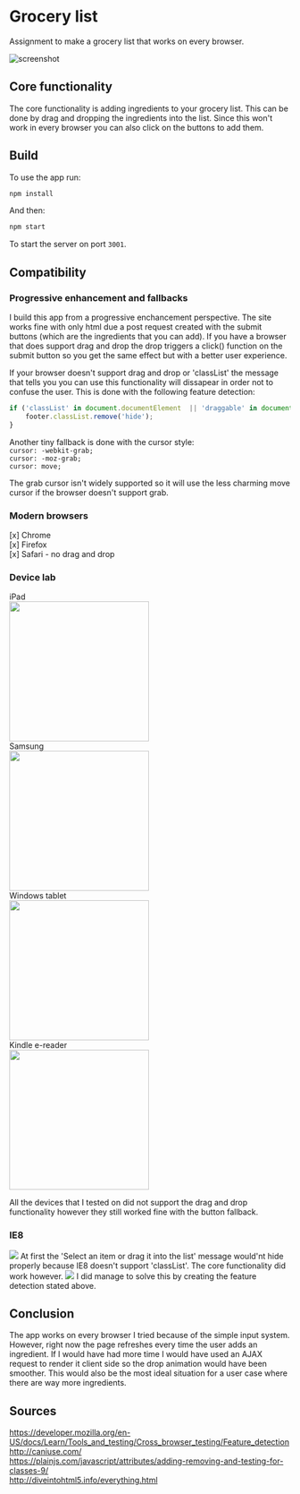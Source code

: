# Grocery list
Assignment to make a grocery list that works on every browser.

![screenshot](screens/home.png)

## Core functionality
The core functionality is adding ingredients to your grocery list. This can be done by drag and dropping the ingredients into the list. Since this won't work in every browser you can also click on the buttons to add them.

## Build
To use the app run:
```bash
npm install
```
And then:
```bash
npm start
```
To start the server on port `3001`.

## Compatibility

### Progressive enhancement and fallbacks
I build this app from a progressive enchancement perspective. The site works fine with only html due a post request created with the submit buttons (which are the ingredients that you can add). If you have a browser that does support drag and drop the drop triggers a click() function on the submit button so you get the same effect but with a better user experience.

If your browser doesn't support drag and drop or 'classList' the message that tells you you can use this functionality will dissapear in order not to confuse the user. This is done with the following feature detection:

```js
if ('classList' in document.documentElement  || 'draggable' in document.createElement('span')) {
	footer.classList.remove('hide');  
}
```

Another tiny fallback is done with the cursor style:  
`cursor: -webkit-grab;`  
`cursor: -moz-grab;`  
`cursor: move;`  
  
The grab cursor isn't widely supported so it will use the less charming move cursor if the browser doesn't support grab.

### Modern browsers
[x] Chrome  
[x] Firefox  
[x] Safari - no drag and drop  

### Device lab
iPad  
<img src="screens/ipad.jpg" width="250">  
Samsung  
<img src="screens/samsung.jpg" width="250">  
Windows tablet  
<img src="screens/wintab.jpg" width="250">  
Kindle e-reader  
<img src="screens/kindle.jpg" width="250">  
  
All the devices that I tested on did not support the drag and drop functionality however they still worked fine with the button fallback.

### IE8
<img src="screens/windowsfirst.png">  
At first the 'Select an item or drag it into the list' message would'nt hide properly because IE8 doesn't support 'classList'. The core functionality did work however.

<img src="screens/windowsres.png">  
I did manage to solve this by creating the feature detection stated above.

## Conclusion
The app works on every browser I tried because of the simple input system. However, right now the page refreshes every time the user adds an ingredient. If I would have had more time I would have used an AJAX request to render it client side so the drop animation would have been smoother. This would also be the most ideal situation for a user case where there are way more ingredients.


## Sources
<a href="https://developer.mozilla.org/en-US/docs/Learn/Tools_and_testing/Cross_browser_testing/Feature_detection">https://developer.mozilla.org/en-US/docs/Learn/Tools_and_testing/Cross_browser_testing/Feature_detection</a>  
<a href="https://plainjs.com/javascript/attributes/adding-removing-and-testing-for-classes-9/">http://caniuse.com/</a>  
<a href="https://plainjs.com/javascript/attributes/adding-removing-and-testing-for-classes-9/">https://plainjs.com/javascript/attributes/adding-removing-and-testing-for-classes-9/</a>  
<a href="http://diveintohtml5.info/everything.html">http://diveintohtml5.info/everything.html</a>